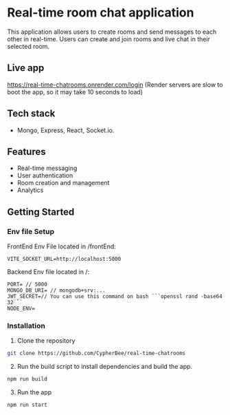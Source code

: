 # Real-time room chat application
This application allows users to create rooms and send messages to each other in real-time. Users can create and join rooms and live chat in their selected room.

## Live app
https://real-time-chatrooms.onrender.com/login  (Render servers are slow to boot the app, so it may take 10 seconds to load)

## Tech stack
-   Mongo, Express, React, Socket.io.


## Features
-   Real-time messaging
-   User authentication
-   Room creation and management
-   Analytics

## Getting Started

### Env file Setup
FrontEnd Env File located in /frontEnd:
``` 
VITE_SOCKET_URL=http://localhost:5000
```

Backend Env file located in /:

``` 
PORT= // 5000
MONGO_DB_URI= // mongodb+srv:...
JWT_SECRET=// You can use this command on bash ```openssl rand -base64 32```
NODE_ENV=
```

### Installation

1. Clone the repository

```sh
git clone https://github.com/CypherBee/real-time-chatrooms
```

2. Run the build script to install dependencies and build the app.

```sh
npm run build
```

3. Run the app

```sh
npm run start
```
